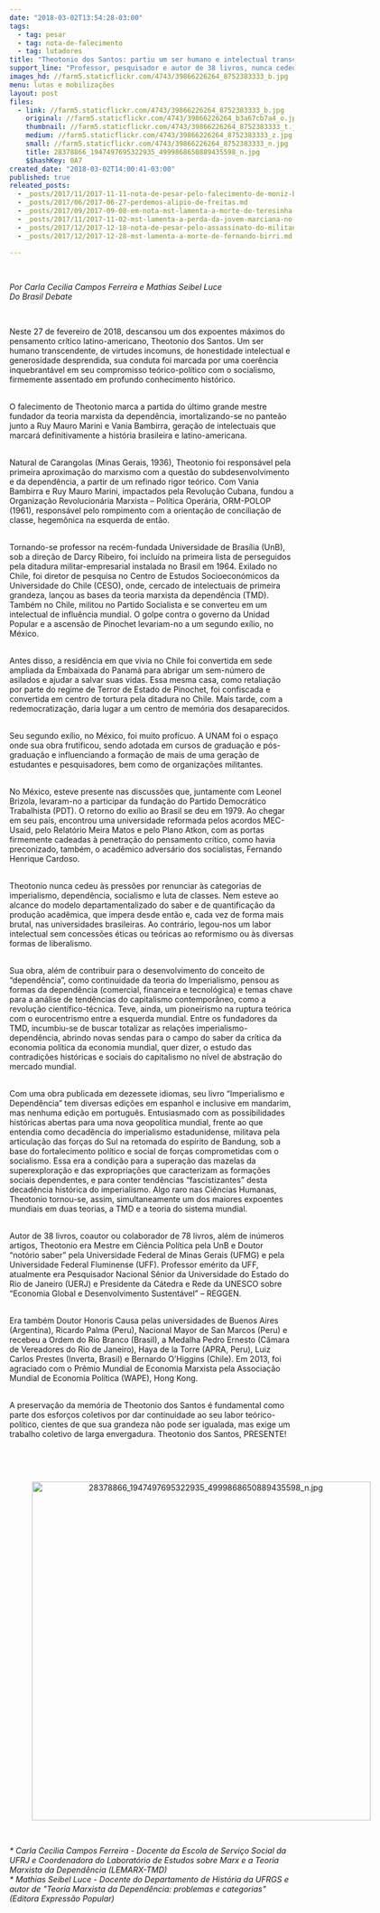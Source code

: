 ```yaml
---
date: "2018-03-02T13:54:28-03:00"
tags:
  - tag: pesar
  - tag: nota-de-falecimento
  - tag: lutadores
title: "Theotonio dos Santos: partiu um ser humano e intelectual transcendente\n"
support_line: "Professor, pesquisador e autor de 38 livros, nunca cedeu às pressões por renunciar às categorias de imperialismo, dependência, socialismo e luta de classes"
images_hd: //farm5.staticflickr.com/4743/39866226264_8752383333_b.jpg
menu: lutas e mobilizações
layout: post
files:
  - link: //farm5.staticflickr.com/4743/39866226264_8752383333_b.jpg
    original: //farm5.staticflickr.com/4743/39866226264_b3a67cb7a4_o.jpg
    thumbnail: //farm5.staticflickr.com/4743/39866226264_8752383333_t.jpg
    medium: //farm5.staticflickr.com/4743/39866226264_8752383333_z.jpg
    small: //farm5.staticflickr.com/4743/39866226264_8752383333_n.jpg
    title: 28378866_1947497695322935_4999868650889435598_n.jpg
    $$hashKey: 0A7
created_date: "2018-03-02T14:00:41-03:00"
published: true
releated_posts:
  - _posts/2017/11/2017-11-11-nota-de-pesar-pelo-falecimento-de-moniz-bandeira.md
  - _posts/2017/06/2017-06-27-perdemos-alipio-de-freitas.md
  - _posts/2017/09/2017-09-08-em-nota-mst-lamenta-a-morte-de-teresinha-rios-e-de-seu-companheiro-aluisio-da-silva-lara.md
  - _posts/2017/11/2017-11-02-mst-lamenta-a-perda-da-jovem-marciana-no-interior-de-alagoas.md
  - _posts/2017/12/2017-12-18-nota-de-pesar-pelo-assassinato-do-militante-luis-dos-santos-silva-o-luis-preto.md
  - _posts/2017/12/2017-12-28-mst-lamenta-a-morte-de-fernando-birri.md

---
```

<p>&nbsp;</p>

<p><em>Por&nbsp;Carla Cecilia Campos Ferreira e Mathias Seibel Luce<br />
Do Brasil Debate</em></p>

<p>&nbsp;</p>

<p>Neste 27 de fevereiro de 2018, descansou um dos expoentes m&aacute;ximos do pensamento cr&iacute;tico latino-americano, Theotonio dos Santos. Um ser humano transcendente, de virtudes incomuns, de honestidade intelectual e generosidade desprendida, sua conduta foi marcada por uma coer&ecirc;ncia inquebrant&aacute;vel em seu compromisso te&oacute;rico-pol&iacute;tico com o socialismo, firmemente assentado em profundo conhecimento hist&oacute;rico.</p>

<p><br />
O falecimento de Theotonio marca a partida do &uacute;ltimo grande mestre fundador da teoria marxista da depend&ecirc;ncia, imortalizando-se no pante&atilde;o junto a Ruy Mauro Marini e Vania Bambirra, gera&ccedil;&atilde;o de intelectuais que marcar&aacute; definitivamente a hist&oacute;ria brasileira e latino-americana.</p>

<p><br />
Natural de Carangolas (Minas Gerais, 1936), Theotonio foi respons&aacute;vel pela primeira aproxima&ccedil;&atilde;o do marxismo com a quest&atilde;o do subdesenvolvimento e da depend&ecirc;ncia, a partir de um refinado rigor te&oacute;rico. Com Vania Bambirra e Ruy Mauro Marini, impactados pela Revolu&ccedil;&atilde;o Cubana, fundou a Organiza&ccedil;&atilde;o Revolucion&aacute;ria Marxista &ndash; Pol&iacute;tica Oper&aacute;ria, ORM-POLOP (1961), respons&aacute;vel pelo rompimento com a orienta&ccedil;&atilde;o de concilia&ccedil;&atilde;o de classe, hegem&ocirc;nica na esquerda de ent&atilde;o.</p>

<p><br />
Tornando-se professor na rec&eacute;m-fundada Universidade de Bras&iacute;lia (UnB), sob a dire&ccedil;&atilde;o de Darcy Ribeiro, foi inclu&iacute;do na primeira lista de perseguidos pela ditadura militar-empresarial instalada no Brasil em 1964. Exilado no Chile, foi diretor de pesquisa no Centro de Estudos Socioecon&oacute;micos da Universidade do Chile (CESO), onde, cercado de intelectuais de primeira grandeza, lan&ccedil;ou as bases da teoria marxista da depend&ecirc;ncia (TMD). Tamb&eacute;m no Chile, militou no Partido Socialista e se converteu em um intelectual de influ&ecirc;ncia mundial. O golpe contra o governo da Unidad Popular e a ascens&atilde;o de Pinochet levariam-no a um segundo ex&iacute;lio, no M&eacute;xico.</p>

<p><br />
Antes disso, a resid&ecirc;ncia em que vivia no Chile foi convertida em sede ampliada da Embaixada do Panam&aacute; para abrigar um sem-n&uacute;mero de asilados e ajudar a salvar suas vidas. Essa mesma casa, como retalia&ccedil;&atilde;o por parte do regime de Terror de Estado de Pinochet, foi confiscada e convertida em centro de tortura pela ditadura no Chile. Mais tarde, com a redemocratiza&ccedil;&atilde;o, daria lugar a um centro de mem&oacute;ria dos desaparecidos.</p>

<p><br />
Seu segundo ex&iacute;lio, no M&eacute;xico, foi muito prof&iacute;cuo. A UNAM foi o espa&ccedil;o onde sua obra frutificou, sendo adotada em cursos de gradua&ccedil;&atilde;o e p&oacute;s-gradua&ccedil;&atilde;o e influenciando a forma&ccedil;&atilde;o de mais de uma gera&ccedil;&atilde;o de estudantes e pesquisadores, bem como de organiza&ccedil;&otilde;es militantes.</p>

<p><br />
No M&eacute;xico, esteve presente nas discuss&otilde;es que, juntamente com Leonel Brizola, levaram-no a participar da funda&ccedil;&atilde;o do Partido Democr&aacute;tico Trabalhista (PDT). O retorno do ex&iacute;lio ao Brasil se deu em 1979. Ao chegar em seu pa&iacute;s, encontrou uma universidade reformada pelos acordos MEC-Usaid, pelo Relat&oacute;rio Meira Matos e pelo Plano Atkon, com as portas firmemente cadeadas &agrave; penetra&ccedil;&atilde;o do pensamento cr&iacute;tico, como havia preconizado, tamb&eacute;m, o acad&ecirc;mico advers&aacute;rio dos socialistas, Fernando Henrique Cardoso.</p>

<p><br />
Theotonio nunca cedeu &agrave;s press&otilde;es por renunciar &agrave;s categorias de imperialismo, depend&ecirc;ncia, socialismo e luta de classes. Nem esteve ao alcance do modelo departamentalizado do saber e de quantifica&ccedil;&atilde;o da produ&ccedil;&atilde;o acad&ecirc;mica, que impera desde ent&atilde;o e, cada vez de forma mais brutal, nas universidades brasileiras. Ao contr&aacute;rio, legou-nos um labor intelectual sem concess&otilde;es &eacute;ticas ou te&oacute;ricas ao reformismo ou &agrave;s diversas formas de liberalismo.</p>

<p><br />
Sua obra, al&eacute;m de contribuir para o desenvolvimento do conceito de &ldquo;depend&ecirc;ncia&rdquo;, como continuidade da teoria do Imperialismo, pensou as formas da depend&ecirc;ncia (comercial, financeira e tecnol&oacute;gica) e temas chave para a an&aacute;lise de tend&ecirc;ncias do capitalismo contempor&acirc;neo, como a revolu&ccedil;&atilde;o cient&iacute;fico-t&eacute;cnica. Teve, ainda, um pioneirismo na ruptura te&oacute;rica com o eurocentrismo entre a esquerda mundial. Entre os fundadores da TMD, incumbiu-se de buscar totalizar as rela&ccedil;&otilde;es imperialismo-depend&ecirc;ncia, abrindo novas sendas para o campo do saber da cr&iacute;tica da economia pol&iacute;tica da economia mundial, quer dizer, o estudo das contradi&ccedil;&otilde;es hist&oacute;ricas e sociais do capitalismo no n&iacute;vel de abstra&ccedil;&atilde;o do mercado mundial.</p>

<p><br />
Com uma obra publicada em dezessete idiomas, seu livro &ldquo;Imperialismo e Depend&ecirc;ncia&rdquo; tem diversas edi&ccedil;&otilde;es em espanhol e inclusive em mandarim, mas nenhuma edi&ccedil;&atilde;o em portugu&ecirc;s. Entusiasmado com as possibilidades hist&oacute;ricas abertas para uma nova geopol&iacute;tica mundial, frente ao que entendia como decad&ecirc;ncia do imperialismo estadunidense, militava pela articula&ccedil;&atilde;o das for&ccedil;as do Sul na retomada do esp&iacute;rito de Bandung, sob a base do fortalecimento pol&iacute;tico e social de for&ccedil;as comprometidas com o socialismo. Essa era a condi&ccedil;&atilde;o para a supera&ccedil;&atilde;o das mazelas da superexplora&ccedil;&atilde;o e das expropria&ccedil;&otilde;es que caracterizam as forma&ccedil;&otilde;es sociais dependentes, e para conter tend&ecirc;ncias &ldquo;fascistizantes&rdquo; desta decad&ecirc;ncia hist&oacute;rica do imperialismo. Algo raro nas Ci&ecirc;ncias Humanas, Theotonio tornou-se, assim, simultaneamente um dos maiores expoentes mundiais em duas teorias, a TMD e a teoria do sistema mundial.</p>

<p><br />
Autor de 38 livros, coautor ou colaborador de 78 livros, al&eacute;m de in&uacute;meros artigos, Theotonio era Mestre em Ci&ecirc;ncia Pol&iacute;tica pela UnB e Doutor &ldquo;not&oacute;rio saber&rdquo; pela Universidade Federal de Minas Gerais (UFMG) e pela Universidade Federal Fluminense (UFF). Professor em&eacute;rito da UFF, atualmente era Pesquisador Nacional S&ecirc;nior da Universidade do Estado do Rio de Janeiro (UERJ) e Presidente da C&aacute;tedra e Rede da UNESCO sobre &ldquo;Economia Global e Desenvolvimento Sustent&aacute;vel&rdquo; &ndash; REGGEN.</p>

<p><br />
Era tamb&eacute;m Doutor Honoris Causa pelas universidades de Buenos Aires (Argentina), Ricardo Palma (Peru), Nacional Mayor de San Marcos (Peru) e recebeu a Ordem do Rio Branco (Brasil), a Medalha Pedro Ernesto (C&acirc;mara de Vereadores do Rio de Janeiro), Haya de la Torre (APRA, Peru), Luiz Carlos Prestes (Inverta, Brasil) e Bernardo O&rsquo;Higgins (Chile). Em 2013, foi agraciado com o Pr&ecirc;mio Mundial de Economia Marxista pela Associa&ccedil;&atilde;o Mundial de Economia Pol&iacute;tica (WAPE), Hong Kong.</p>

<p><br />
A preserva&ccedil;&atilde;o da mem&oacute;ria de Theotonio dos Santos &eacute; fundamental como parte dos esfor&ccedil;os coletivos por dar continuidade ao seu labor te&oacute;rico-pol&iacute;tico, cientes de que sua grandeza n&atilde;o pode ser igualada, mas exige um trabalho coletivo de larga envergadura. Theotonio dos Santos, PRESENTE!</p>

<p><br />
&nbsp;</p>

<div style="text-align:center">
<figure class="image" style="display:inline-block"><img alt="28378866_1947497695322935_4999868650889435598_n.jpg" height="600" src="//farm5.staticflickr.com/4743/39866226264_8752383333_b.jpg" width="600" />
<figcaption></figcaption>
</figure>
</div>

<p><br />
<em>* Carla Cecilia Campos Ferreira - Docente da Escola de Servi&ccedil;o Social da UFRJ e Coordenadora do Laborat&oacute;rio de Estudos sobre Marx e a Teoria Marxista da Depend&ecirc;ncia (LEMARX-TMD)<br />
* Mathias Seibel Luce - Docente do Departamento de Hist&oacute;ria da UFRGS e autor de &quot;Teoria Marxista da Depend&ecirc;ncia: problemas e categorias&quot; (Editora Express&atilde;o Popular)</em></p>

